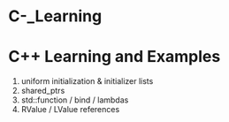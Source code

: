 # C-_Learning
# C++ Learning and Examples 

1) uniform initialization & initializer lists
2) shared_ptrs
3) std::function / bind / lambdas 
4) RValue / LValue references

